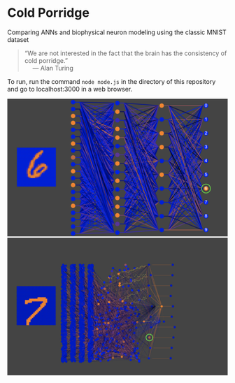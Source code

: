 # Cold Porridge
Comparing ANNs and biophysical neuron modeling using the classic MNIST dataset

<blockquote>&ldquo;We are not interested in the fact that the brain has the consistency of cold porridge.&rdquo;<br>
  &emsp; &mdash; Alan Turing</blockquote>

To run, run the command `node node.js` in the directory of this repository and go to localhost:3000 in a web browser.

![ANN demonstration](ann.png)
![BNN demonstration](bnn.png)